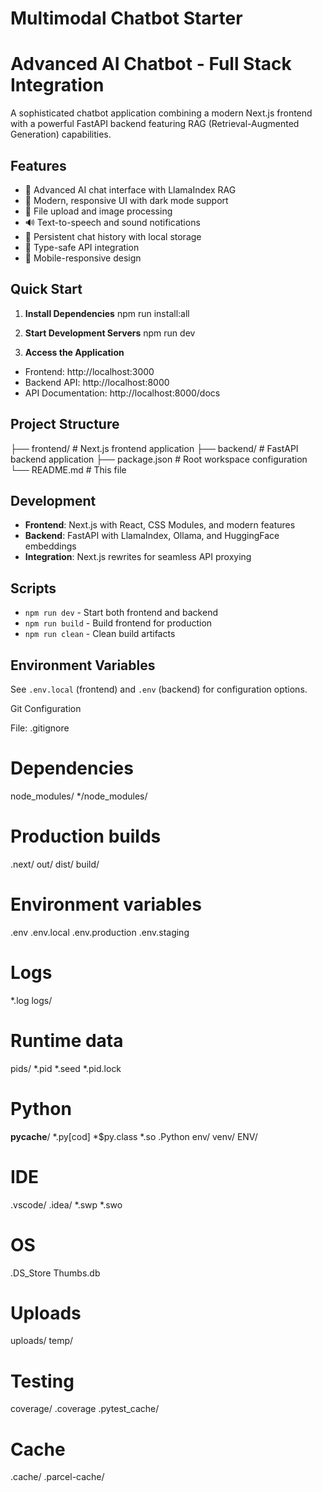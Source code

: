 # Multimodal Chatbot Starter

# Advanced AI Chatbot - Full Stack Integration

A sophisticated chatbot application combining a modern Next.js frontend with a powerful FastAPI backend featuring RAG (Retrieval-Augmented Generation) capabilities.

## Features

- 🤖 Advanced AI chat interface with LlamaIndex RAG
- 🎨 Modern, responsive UI with dark mode support
- 📁 File upload and image processing
- 🔊 Text-to-speech and sound notifications
- 💾 Persistent chat history with local storage
- 🎯 Type-safe API integration
- 📱 Mobile-responsive design

## Quick Start

1. **Install Dependencies**
npm run install:all


2. **Start Development Servers**
npm run dev


3. **Access the Application**
- Frontend: http://localhost:3000
- Backend API: http://localhost:8000
- API Documentation: http://localhost:8000/docs

## Project Structure
├── frontend/ # Next.js frontend application
├── backend/ # FastAPI backend application
├── package.json # Root workspace configuration
└── README.md # This file




## Development

- **Frontend**: Next.js with React, CSS Modules, and modern features
- **Backend**: FastAPI with LlamaIndex, Ollama, and HuggingFace embeddings
- **Integration**: Next.js rewrites for seamless API proxying

## Scripts

- `npm run dev` - Start both frontend and backend
- `npm run build` - Build frontend for production
- `npm run clean` - Clean build artifacts

## Environment Variables

See `.env.local` (frontend) and `.env` (backend) for configuration options.


Git Configuration

File: .gitignore
# Dependencies
node_modules/
*/node_modules/

# Production builds
.next/
out/
dist/
build/

# Environment variables
.env
.env.local
.env.production
.env.staging

# Logs
*.log
logs/

# Runtime data
pids/
*.pid
*.seed
*.pid.lock

# Python
__pycache__/
*.py[cod]
*$py.class
*.so
.Python
env/
venv/
ENV/

# IDE
.vscode/
.idea/
*.swp
*.swo

# OS
.DS_Store
Thumbs.db

# Uploads
uploads/
temp/

# Testing
coverage/
.coverage
.pytest_cache/

# Cache
.cache/
.parcel-cache/


